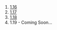 1. [1.16](nether/index.md/)
1. [1.17](cavesandcliffs1/index.md/)
1. [1.18](cavesandcliffs2/index.md/)
1. 1.19 - Coming Soon...
